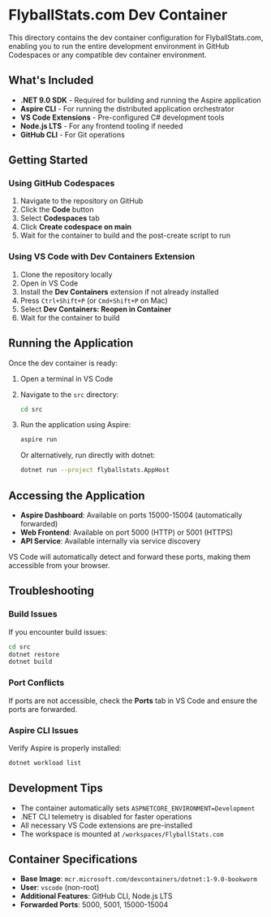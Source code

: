 # FlyballStats.com Dev Container

This directory contains the dev container configuration for FlyballStats.com, enabling you to run the entire development environment in GitHub Codespaces or any compatible dev container environment.

## What's Included

- **.NET 9.0 SDK** - Required for building and running the Aspire application
- **Aspire CLI** - For running the distributed application orchestrator
- **VS Code Extensions** - Pre-configured C# development tools
- **Node.js LTS** - For any frontend tooling if needed
- **GitHub CLI** - For Git operations

## Getting Started

### Using GitHub Codespaces

1. Navigate to the repository on GitHub
2. Click the **Code** button
3. Select **Codespaces** tab
4. Click **Create codespace on main**
5. Wait for the container to build and the post-create script to run

### Using VS Code with Dev Containers Extension

1. Clone the repository locally
2. Open in VS Code
3. Install the **Dev Containers** extension if not already installed
4. Press `Ctrl+Shift+P` (or `Cmd+Shift+P` on Mac)
5. Select **Dev Containers: Reopen in Container**
6. Wait for the container to build

## Running the Application

Once the dev container is ready:

1. Open a terminal in VS Code
2. Navigate to the `src` directory:
   ```bash
   cd src
   ```
3. Run the application using Aspire:
   ```bash
   aspire run
   ```
   
   Or alternatively, run directly with dotnet:
   ```bash
   dotnet run --project flyballstats.AppHost
   ```

## Accessing the Application

- **Aspire Dashboard**: Available on ports 15000-15004 (automatically forwarded)
- **Web Frontend**: Available on port 5000 (HTTP) or 5001 (HTTPS)
- **API Service**: Available internally via service discovery

VS Code will automatically detect and forward these ports, making them accessible from your browser.

## Troubleshooting

### Build Issues
If you encounter build issues:
```bash
cd src
dotnet restore
dotnet build
```

### Port Conflicts
If ports are not accessible, check the **Ports** tab in VS Code and ensure the ports are forwarded.

### Aspire CLI Issues
Verify Aspire is properly installed:
```bash
dotnet workload list
```

## Development Tips

- The container automatically sets `ASPNETCORE_ENVIRONMENT=Development`
- .NET CLI telemetry is disabled for faster operations
- All necessary VS Code extensions are pre-installed
- The workspace is mounted at `/workspaces/FlyballStats.com`

## Container Specifications

- **Base Image**: `mcr.microsoft.com/devcontainers/dotnet:1-9.0-bookworm`
- **User**: `vscode` (non-root)
- **Additional Features**: GitHub CLI, Node.js LTS
- **Forwarded Ports**: 5000, 5001, 15000-15004